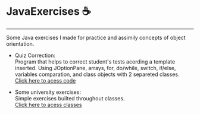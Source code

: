 # JavaExercises ☕

<hr>
 
Some Java exercises I made for practice and assimily concepts of object orientation.

- Quiz Correction: <br>
 Program that helps to correct student's tests acording a template inserted. Using JOptionPane, arrays, for, do/while, switch, if/else, variables comparation, and class objects with 2 separeted classes. <br>
 <a href="https://github.com/luizottavioc/JavaExercises/tree/main/QuizCorrection/src/aplicacao"> Click here to acess code </a>

- Some university exercises: <br>
 Simple exercises builted throughout classes. <br>
 <a href="https://github.com/luizottavioc/JavaExercises/tree/main/UnaAulas/src/aplicacaoUna"> Click here to acess classes </a>
